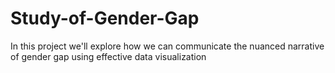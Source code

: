 # Study-of-Gender-Gap
In this project we'll explore how we can communicate the nuanced narrative of gender gap using effective data visualization
